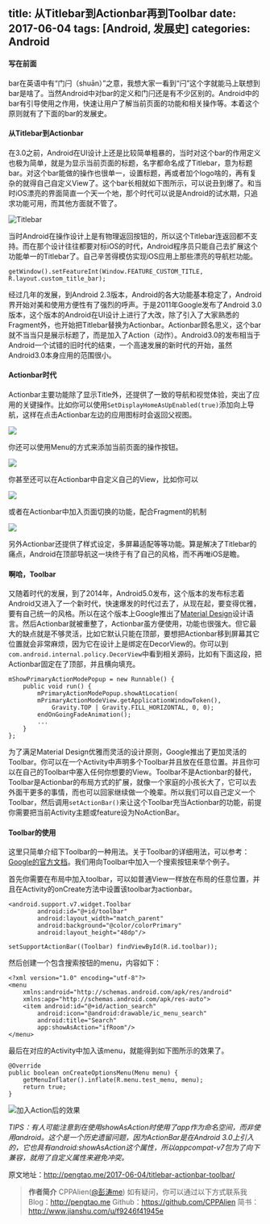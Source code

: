title: 从Titlebar到Actionbar再到Toolbar
date: 2017-06-04
tags: [Android, 发展史]
categories: Android
---
#### 写在前面

bar在英语中有“门闩（shuān）”之意，我想大家一看到“闩”这个字就能马上联想到bar是啥了。当然Android中对bar的定义和门闩还是有不少区别的。Android中的bar有引导使用之作用，快速让用户了解当前页面的功能和相关操作等。本着这个原则就有了下面的bar的发展史。



#### 从Titlebar到Actionbar

在3.0之前，Android在UI设计上还是比较简单粗暴的，当时对这个bar的作用定义也极为简单，就是为显示当前页面的标题，名字都命名成了Titlebar，意为标题bar。对这个bar能做的操作也很单一，设置标题，再或者加个logo啥的，再有复杂的就得自己自定义View了。这个bar长相就如下图所示，可以说丑到爆了。和当时iOS漂亮的界面简直一个天一个地，那个时代可以说是Android的试水期，只追求功能可用，而其他方面就不管了。

![Titlebar](http://upload-images.jianshu.io/upload_images/1362430-23bd1008230eacb9.jpg?imageMogr2/auto-orient/strip%7CimageView2/2/w/1240)


当时Android在操作设计上是有物理返回按钮的，所以这个Titlebar连返回都不支持。而在那个设计往往都要对标iOS的时代，Android程序员只能自己去扩展这个功能单一的Titlebar了。自己辛苦得模仿实现iOS应用上那些漂亮的导航栏功能。

```
getWindow().setFeatureInt(Window.FEATURE_CUSTOM_TITLE, R.layout.custom_title_bar);
```

经过几年的发展，到Android 2.3版本，Android的各大功能基本稳定了，Android界开始对美和使用方便性有了强烈的呼声。于是2011年Google发布了Android 3.0版本，这个版本的Android在UI设计上进行了大改，除了引入了大家熟悉的Fragment外，也开始把Titlebar替换为Actionbar。Actionbar顾名思义，这个bar就不当当只是展示标题了，而是加入了Action（动作）。Android3.0的发布相当于Android一个试错的旧时代的结束，一个高速发展的新时代的开始，虽然Android3.0本身应用的范围很小。



#### Actionbar时代

Actionbar主要功能除了显示Title外，还提供了一致的导航和视觉体验，突出了应用的关键操作。比如你可以使用`SetDisplayHomeAsUpEnabled(true)`添加向上导航，这样在点击Actionbar左边的应用图标时会返回父视图。


![](http://upload-images.jianshu.io/upload_images/1362430-134e9cdca73eb062.png?imageMogr2/auto-orient/strip%7CimageView2/2/w/1240)


你还可以使用Menu的方式来添加当前页面的操作按钮。


![](http://upload-images.jianshu.io/upload_images/1362430-177ed4fa1114eac1.png?imageMogr2/auto-orient/strip%7CimageView2/2/w/480)


 你甚至还可以在Actionbar中自定义自己的View，比如你可以


![](http://upload-images.jianshu.io/upload_images/1362430-7a84a1cc0996a3a5.png?imageMogr2/auto-orient/strip%7CimageView2/2/w/1240)


或者在Actionbar中加入页面切换的功能，配合Fragment的机制


![](http://upload-images.jianshu.io/upload_images/1362430-ae20eb549d69f191.png?imageMogr2/auto-orient/strip%7CimageView2/2/w/1240)


另外Actionbar还提供了样式设定，多屏幕适配等等功能。算是解决了Titlebar的痛点，Android在顶部导航这一块终于有了自己的风格，而不再唯iOS是瞻。



#### 啊哈，Toolbar

又随着时代的发展，到了2014年，Android5.0发布，这个版本的发布标志着Android又进入了一个新时代，快速爆发的时代过去了，从现在起，要变得优雅，要有自己统一的风格。所以在这个版本上Google推出了[Material Design](https://material.io/guidelines/)设计语言。然后Actionbar就被重整了，Actionbar虽方便使用，功能也很强大。但它最大的缺点就是不够灵活，比如它默认只能在顶部，要想把Actionbar移到屏幕其它位置就会非常麻烦，因为它在设计上是绑定在DecorView的。你可以到`com.android.internal.policy.DecorView`中看到相关源码，比如有下面这段，把Actionbar固定在了顶部，并且横向填充。

```
mShowPrimaryActionModePopup = new Runnable() {
	public void run() {
		mPrimaryActionModePopup.showAtLocation(
		mPrimaryActionModeView.getApplicationWindowToken(),
			Gravity.TOP | Gravity.FILL_HORIZONTAL, 0, 0);
		endOnGoingFadeAnimation();
		...
	}
};
```

为了满足Material Design优雅而灵活的设计原则，Google推出了更加灵活的Toolbar。你可以在一个Activity中声明多个Toolbar并且放在任意位置。并且你可以在自己的Toolbar中塞入任何你想要的View。Toolbar不是Actionbar的替代，Toolbar是Actionbar的布局方式的扩展，就像一个家庭的小孩长大了，它可以去外面干更多的事情，而也可以回家继续做一个晚辈。所以我们可以自己定义一个Toolbar，然后调用`setActionBar()`来让这个Toolbar充当Actionbar的功能，前提你需要把当前Activity主题或feature设为NoActionBar。

#### Toolbar的使用
这里只简单介绍下Toolbar的一种用法。关于Toolbar的详细用法，可以参考：[Google的官方文档](https://developer.android.com/training/appbar/index.html)。我们用向Toolbar中加入一个搜索按钮来举个例子。

首先你需要在布局中加入toolbar，可以如普通View一样放在布局的任意位置，并且在Activity的onCreate方法中设置该toolbar为actionbar。
```
<android.support.v7.widget.Toolbar
        android:id="@+id/toolbar"
        android:layout_width="match_parent"
        android:background="@color/colorPrimary"
        android:layout_height="48dp"/>

setSupportActionBar((Toolbar) findViewById(R.id.toolbar));
```
然后创建一个包含搜索按钮的menu，内容如下：
```
<?xml version="1.0" encoding="utf-8"?>
<menu
    xmlns:android="http://schemas.android.com/apk/res/android"
    xmlns:app="http://schemas.android.com/apk/res-auto">
    <item android:id="@+id/action_search"
        android:icon="@android:drawable/ic_menu_search"
        android:title="Search"
        app:showAsAction="ifRoom"/>
</menu>
```
最后在对应的Activity中加入该menu，就能得到如下图所示的效果了。
```
@Override
public boolean onCreateOptionsMenu(Menu menu) {
    getMenuInflater().inflate(R.menu.test_menu, menu);
    return true;
}
```

![加入Action后的效果](http://upload-images.jianshu.io/upload_images/1362430-6731c762fc7e7ced.png?imageMogr2/auto-orient/strip%7CimageView2/2/w/1240)

*TIPS：有人可能注意到在使用showAsAction时使用了app作为命名空间，而非使用android。这个是一个历史遗留问题，因为ActionBar是在Android 3.0上引入的，它也具有android:showAsAction这个属性，所以appcompat-v7包为了向下兼容，就用了自定义属性来避免冲突。*



原文地址：http://pengtao.me/2017-06-04/titlebar-actionbar-toolbar/

>**作者简介**
>CPPAlien([@彭涛me](http://weibo.com/creaspan))   如有疑问，你可以通过以下方式联系我
>Blog：http://pengtao.me
>Github：https://github.com/CPPAlien
>简书：http://www.jianshu.com/u/f9246f41945e